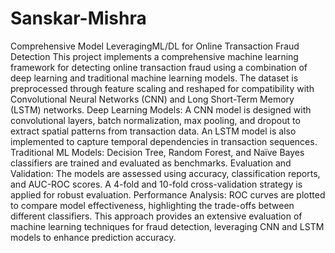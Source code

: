 # Sanskar-Mishra
Comprehensive Model LeveragingML/DL for Online Transaction Fraud Detection 
This project implements a comprehensive machine learning framework for detecting online transaction fraud using a combination of deep learning and traditional machine learning models. The dataset is preprocessed through feature scaling and reshaped for compatibility with Convolutional Neural Networks (CNN) and Long Short-Term Memory (LSTM) networks. Deep Learning Models: A CNN model is designed with convolutional layers, batch normalization, max pooling, and dropout to extract spatial patterns from transaction data. An LSTM model is also implemented to capture temporal dependencies in transaction sequences. Traditional ML Models: Decision Tree, Random Forest, and Naïve Bayes classifiers are trained and evaluated as benchmarks.
Evaluation and Validation: The models are assessed using accuracy, classification reports, and AUC-ROC scores. A 4-fold and 10-fold cross-validation strategy is applied for robust evaluation.
Performance Analysis: ROC curves are plotted to compare model effectiveness, highlighting the trade-offs between different classifiers.
This approach provides an extensive evaluation of machine learning techniques for fraud detection, leveraging CNN and LSTM models to enhance prediction accuracy.
